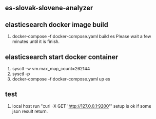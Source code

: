 ## es-slovak-slovene-analyzer

## elasticsearch docker image build
1. docker-compose -f docker-compose.yaml build es
Please wait a few minutes until it is finish.

## elasticsearch start docker container 
1. sysctl -w vm.max_map_count=262144
2. sysctl -p
3. docker-compose -f docker-compose.yaml up es

## test 
1. local host run "curl -X GET 'http://127.0.0.1:9200'" setup is ok if some json result return.


